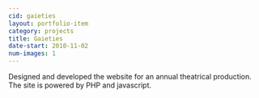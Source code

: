 ```yaml
---
cid: gaieties
layout: portfolio-item
category: projects
title: Gaieties
date-start: 2010-11-02
num-images: 1
---
```


Designed and developed the website for an annual theatrical production.
The site is powered by PHP and javascript.
